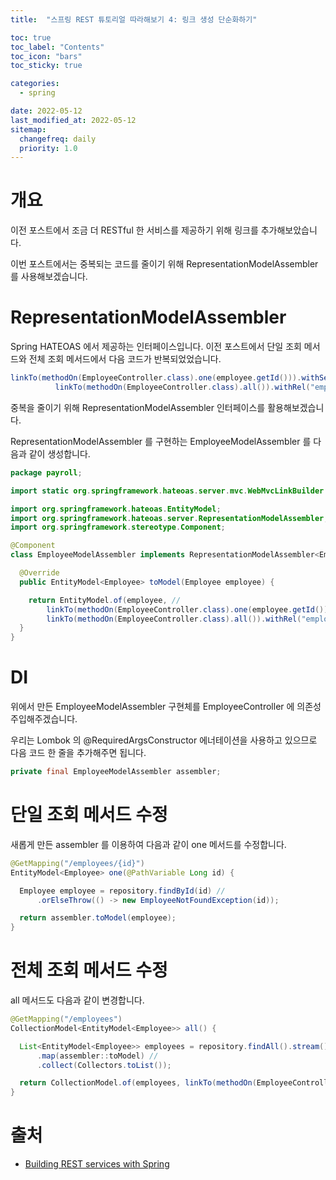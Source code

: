 ```yaml
---
title:  "스프링 REST 튜토리얼 따라해보기 4: 링크 생성 단순화하기"

toc: true
toc_label: "Contents"
toc_icon: "bars"
toc_sticky: true

categories:
  - spring

date: 2022-05-12
last_modified_at: 2022-05-12
sitemap:
  changefreq: daily
  priority: 1.0
---
```


# 개요

이전 포스트에서 조금 더 RESTful 한 서비스를 제공하기 위해 링크를 추가해보았습니다.

이번 포스트에서는 중복되는 코드를 줄이기 위해 RepresentationModelAssembler 를 사용해보겠습니다.



# RepresentationModelAssembler

Spring HATEOAS 에서 제공하는 인터페이스입니다. 이전 포스트에서 단일 조회 메서드와 전체 조회 메서드에서 다음 코드가 반복되었었습니다.

```java
linkTo(methodOn(EmployeeController.class).one(employee.getId())).withSelfRel(),
          linkTo(methodOn(EmployeeController.class).all()).withRel("employees")))
```

중복을 줄이기 위해 RepresentationModelAssembler 인터페이스를 활용해보겠습니다.



RepresentationModelAssembler 를 구현하는 EmployeeModelAssembler 를 다음과 같이 생성합니다.

```java
package payroll;

import static org.springframework.hateoas.server.mvc.WebMvcLinkBuilder.*;

import org.springframework.hateoas.EntityModel;
import org.springframework.hateoas.server.RepresentationModelAssembler;
import org.springframework.stereotype.Component;

@Component
class EmployeeModelAssembler implements RepresentationModelAssembler<Employee, EntityModel<Employee>> {

  @Override
  public EntityModel<Employee> toModel(Employee employee) {

    return EntityModel.of(employee, //
        linkTo(methodOn(EmployeeController.class).one(employee.getId())).withSelfRel(),
        linkTo(methodOn(EmployeeController.class).all()).withRel("employees"));
  }
}
```



# DI

위에서 만든 EmployeeModelAssembler 구현체를 EmployeeController 에 의존성 주입해주겠습니다.

우리는 Lombok 의 @RequiredArgsConstructor 에너테이션을 사용하고 있으므로 다음 코드 한 줄을 추가해주면 됩니다.

```java
private final EmployeeModelAssembler assembler;
```



# 단일 조회 메서드 수정

새롭게 만든 assembler 를 이용하여 다음과 같이 one 메서드를 수정합니다.

```java
@GetMapping("/employees/{id}")
EntityModel<Employee> one(@PathVariable Long id) {

  Employee employee = repository.findById(id) //
      .orElseThrow(() -> new EmployeeNotFoundException(id));

  return assembler.toModel(employee);
}
```



# 전체 조회 메서드 수정

all 메서드도 다음과 같이 변경합니다.

```java
@GetMapping("/employees")
CollectionModel<EntityModel<Employee>> all() {

  List<EntityModel<Employee>> employees = repository.findAll().stream() //
      .map(assembler::toModel) //
      .collect(Collectors.toList());

  return CollectionModel.of(employees, linkTo(methodOn(EmployeeController.class).all()).withSelfRel());
}
```



# 출처

* [Building REST services with Spring](https://spring.io/guides/tutorials/rest/)